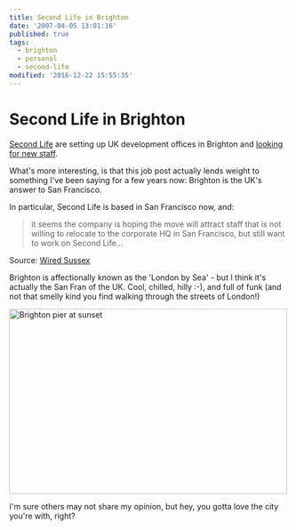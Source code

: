 ```yaml
---
title: Second Life in Brighton
date: '2007-04-05 13:01:16'
published: true
tags:
  - brighton
  - personal
  - second-life
modified: '2016-12-22 15:55:35'
---
```

# Second Life in Brighton

[Second Life](http://secondlife.com) are setting up UK development offices in Brighton and [looking for new staff](http://www.wiredsussex.com/news/0703/linden.asp).

What's more interesting, is that this job post actually lends weight to something I've been saying for a few years now: Brighton is the UK's answer to San Francisco.


<!--more-->

In particular, Second Life is based in San Francisco now, and:

> it seems the company is hoping the move will attract staff that is not willing to relocate to the corporate HQ in San Francisco, but still want to work on Second Life...

Source: [Wired Sussex](http://www.wiredsussex.com/news/0703/linden.asp)

Brighton is affectionally known as the 'London by Sea' - but I think it's actually the San Fran of the UK.  Cool, chilled, hilly :-), and full of funk (and not that smelly kind you find walking through the streets of London!)

<img src="https://farm1.static.flickr.com/91/211281881_efa94f694b.jpg?v=0" width="500" height="333" alt="Brighton pier at sunset">

I'm sure others may not share my opinion, but hey, you gotta love the city you're with, right?
